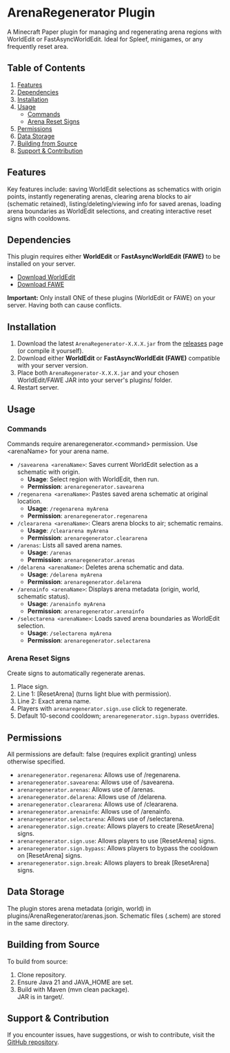 # **ArenaRegenerator Plugin**

A Minecraft Paper plugin for managing and regenerating arena regions with WorldEdit or FastAsyncWorldEdit. Ideal for Spleef, minigames, or any frequently reset area.

## **Table of Contents**

1. [Features](#features)
2. [Dependencies](#dependencies)
3. [Installation](#installation)
4. [Usage](#usage)
    * [Commands](#commands)
    * [Arena Reset Signs](#arena-reset-signs)
5. [Permissions](#permissions)
6. [Data Storage](#data-storage)
7. [Building from Source](#building-from-source)
8. [Support & Contribution](#support--contribution)

## **Features**

Key features include: saving WorldEdit selections as schematics with origin points, instantly regenerating arenas, clearing arena blocks to air (schematic retained), listing/deleting/viewing info for saved arenas, loading arena boundaries as WorldEdit selections, and creating interactive reset signs with cooldowns.

## **Dependencies**

This plugin requires either **WorldEdit** or **FastAsyncWorldEdit (FAWE)** to be installed on your server.

* [Download WorldEdit](https://dev.bukkit.org/projects/worldedit/files)
* [Download FAWE](https://www.spigotmc.org/resources/fastasyncworldedit.13932/)

**Important:** Only install ONE of these plugins (WorldEdit or FAWE) on your server. Having both can cause conflicts.
## **Installation**

1. Download the latest `ArenaRegenerator-X.X.X.jar` from the [releases](https://www.google.com/search?q=https://github.com/Woodstop/ArenaRegenerator/releases) page (or compile it yourself).
2. Download either **WorldEdit** or **FastAsyncWorldEdit (FAWE)** compatible with your server version.
3. Place both `ArenaRegenerator-X.X.X.jar` and your chosen WorldEdit/FAWE JAR into your server's plugins/ folder.
4. Restart server.

## **Usage**

### **Commands**

Commands require arenaregenerator.\<command\> permission. Use \<arenaName\> for your arena name.

* `/savearena <arenaName>`: Saves current WorldEdit selection as a schematic with origin.
    * **Usage**: Select region with WorldEdit, then run.
    * **Permission**: `arenaregenerator.savearena`
* `/regenarena <arenaName>`: Pastes saved arena schematic at original location.
    * **Usage**: `/regenarena myArena`
    * **Permission**: `arenaregenerator.regenarena`
* `/cleararena <arenaName>`: Clears arena blocks to air; schematic remains.
    * **Usage**: `/cleararena myArena`
    * **Permission**: `arenaregenerator.cleararena`
* `/arenas`: Lists all saved arena names.
    * **Usage**: `/arenas`
    * **Permission**: `arenaregenerator.arenas`
* `/delarena <arenaName>`: Deletes arena schematic and data.
    * **Usage**: `/delarena myArena`
    * **Permission**: `arenaregenerator.delarena`
* `/arenainfo <arenaName>`: Displays arena metadata (origin, world, schematic status).
    * **Usage**: `/arenainfo myArena`
    * **Permission**: `arenaregenerator.arenainfo`
* `/selectarena <arenaName>`: Loads saved arena boundaries as WorldEdit selection.
    * **Usage**: `/selectarena myArena`
    * **Permission**: `arenaregenerator.selectarena`

### **Arena Reset Signs**

Create signs to automatically regenerate arenas.

1. Place sign.
2. Line 1: \[ResetArena\] (turns light blue with permission).
3. Line 2: Exact arena name.
4. Players with `arenaregenerator.sign.use` click to regenerate.
5. Default 10-second cooldown; `arenaregenerator.sign.bypass` overrides.

## **Permissions**

All permissions are default: false (requires explicit granting) unless otherwise specified.

* `arenaregenerator.regenarena`: Allows use of /regenarena.
* `arenaregenerator.savearena`: Allows use of /savearena.
* `arenaregenerator.arenas`: Allows use of /arenas.
* `arenaregenerator.delarena`: Allows use of /delarena.
* `arenaregenerator.cleararena`: Allows use of /cleararena.
* `arenaregenerator.arenainfo`: Allows use of /arenainfo.
* `arenaregenerator.selectarena`: Allows use of /selectarena.
* `arenaregenerator.sign.create`: Allows players to create \[ResetArena\] signs.
* `arenaregenerator.sign.use`: Allows players to use \[ResetArena\] signs.
* `arenaregenerator.sign.bypass`: Allows players to bypass the cooldown on \[ResetArena\] signs.
* `arenaregenerator.sign.break`: Allows players to break \[ResetArena\] signs.

## **Data Storage**

The plugin stores arena metadata (origin, world) in plugins/ArenaRegenerator/arenas.json. Schematic files (.schem) are stored in the same directory.

## **Building from Source**

To build from source:

1. Clone repository.
2. Ensure Java 21 and JAVA\_HOME are set.
3. Build with Maven (mvn clean package).  
   JAR is in target/.

## **Support & Contribution**

If you encounter issues, have suggestions, or wish to contribute, visit the [GitHub repository](https://github.com/Woodstop/ArenaRegenerator).